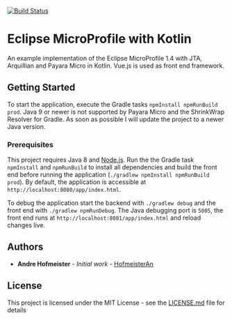 [![Build Status](https://travis-ci.org/padme-amidala/kotlin-eclipse-microprofile.svg?branch=master)](https://travis-ci.org/padme-amidala/kotlin-eclipse-microprofile)

# Eclipse MicroProfile with Kotlin

An example implementation of the Eclipse MicroProfile 1.4 with JTA, Arquillian and Payara Micro in Kotlin. Vue.js is used as front end framework.

## Getting Started

To start the application, execute the Gradle tasks `npmInstall npmRunBuild prod`. Java 9 or newer is not supported by Payara Micro and the ShrinkWrap Resolver for Gradle. As soon as possible I will update the project to a newer Java version.

### Prerequisites

This project requires Java 8 and [Node.js](https://github.com/nodejs/node). Run the the Gradle task `npmInstall` and `npmRunBuild` to install all dependencies and build the front end before running the application (`./gradlew npmInstall npmRunBuild prod`). By default, the application is accessible at `http://localhost:8080/app/index.html`.

To debug the application start the backend with `./gradlew debug` and the front end with `./gradlew npmRunDebug`. The Java debugging port is `5005`, the front end runs at `http://localhost:8081/app/index.html` and reload changes live.

## Authors

* **Andre Hofmeister** - *Initial work* - [HofmeisterAn](https://github.com/HofmeisterAn/)

## License

This project is licensed under the MIT License - see the [LICENSE.md](LICENSE.md) file for details
